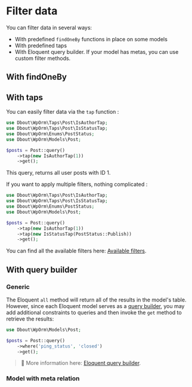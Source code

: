 # Filter data

You can filter data in several ways:

- With predefined `findOneBy` functions in place on some models
- With predefined taps
- With Eloquent query builder. If your model has metas, you can use custom filter methods.

## With findOneBy

## With taps

You can easily filter data via the `tap` function :

```php
use Dbout\WpOrm\Taps\Post\IsAuthorTap;
use Dbout\WpOrm\Taps\Post\IsStatusTap;
use Dbout\WpOrm\Enums\PostStatus;
use Dbout\WpOrm\Models\Post;

$posts = Post::query()
    ->tap(new IsAuthorTap(1))
    ->get();
```

This query, returns all user posts with ID 1.

If you want to apply multiple filters, nothing complicated :

```php
use Dbout\WpOrm\Taps\Post\IsAuthorTap;
use Dbout\WpOrm\Taps\Post\IsStatusTap;
use Dbout\WpOrm\Enums\PostStatus;
use Dbout\WpOrm\Models\Post;

$posts = Post::query()
    ->tap(new IsAuthorTap(1))
    ->tap(new IsStatusTap(PostStatus::Publish))
    ->get();
```

You can find all the available filters here: [Available filters](available-filters.md).

## With query builder

### Generic

The Eloquent `all` method will return all of the results in the model's table. However, since each Eloquent model serves as a [query builder](https://laravel.com/docs/10.x/queries), you may add additional constraints to queries and then invoke the `get` method to retrieve the results:

```php
use Dbout\WpOrm\Models\Post;

$posts = Post::query()
    ->where('ping_status', 'closed')
    ->get();
```

> 📘 More information here: [Eloquent query builder](https://laravel.com/docs/10.x/queries).

### Model with meta relation